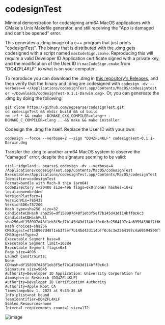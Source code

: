# codesignTest
Minimal demonstration for codesigning arm64 MacOS applications with CMake's Unix Makefile generator, and still receiving the "App is damaged and can't be opened" error.

This generates a .dmg image of a c++ program that just prints "codesignTest".  The binary that is distributed with the .dmg gets codesigned with a script named `macCodeSign.cmake`.  Reproducing this will require a valid Developer ID Application certificate signed with a private key, and the modification of the User ID in `macCodeSign.cmake` from "DQ4ZFL4KLF" to what is on your computer.

To reproduce you can download the .dmg in [this repository's Releases](https://github.com/sgpearse/codesignTest/releases), and then verify that the binary and .dmg are codesigned with `codesign -dv --verbose=4 </Applications/codesignTest.app/Contents/MacOS/codesigntest or ~/Downloads/codesignTest-0.1.1-Darwin.dmg>`.  Or, you can genereate the .dmg by doing the following:

```
git clone https://github.com/sgpearse/codesignTest.git
cd codesignTest && mkdir build && cd build
rm -rf * && cmake -DCMAKE_CXX_COMPILER=clang++ -DCMAKE_C_COMPILER=clang .. && make && make installer
```

Codesign the .dmg file itself.  Replace the User ID with your own:

```codesign --force --verbose=2 --sign "DQ4ZFL4KLF" codesignTest-0.1.1-Darwin.dmg```

Transfer the .dmg to another arm64 MacOS system to observe the "damaged" error, despite the signature seeming to be valid: 

```
cisl-ridgeland:~ pearse$ codesign -dv --verbose=4 /Applications/codesignTest.app/Contents/MacOS/codesignTest
Executable=/Applications/codesignTest.app/Contents/MacOS/codesignTest
Identifier=codesignTest
Format=bundle with Mach-O thin (arm64)
CodeDirectory v=20400 size=496 flags=0x0(none) hashes=10+2 location=embedded
VersionPlatform=1
VersionMin=786432
VersionSDK=787200
Hash type=sha256 size=32
CandidateCDHash sha256=df158907d48f1eb3f5ef7b145d43d114bff0c6c3
CandidateCDHashFull sha256=df158907d48f1eb3f5ef7b145d43d114bff0c6c3e2564197c4a69594500f7f66
Hash choices=sha256
CMSDigest=df158907d48f1eb3f5ef7b145d43d114bff0c6c3e2564197c4a69594500f7f66
CMSDigestType=2
Executable Segment base=0
Executable Segment limit=16384
Executable Segment flags=0x1
Page size=4096
Launch Constraints:
None
CDHash=df158907d48f1eb3f5ef7b145d43d114bff0c6c3
Signature size=9045
Authority=Developer ID Application: University Corporation for Atmospheric Research (DQ4ZFL4KLF)
Authority=Developer ID Certification Authority
Authority=Apple Root CA
Timestamp=Nov 1, 2023 at 9:43:36 AM
Info.plist=not bound
TeamIdentifier=DQ4ZFL4KLF
Sealed Resources=none
Internal requirements count=1 size=172
```

![image](https://github.com/sgpearse/codesignTest/assets/9522770/fec52f51-56c4-48e6-8c03-3c7e6a6ccb4d)
